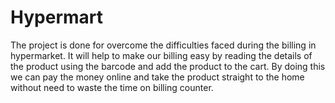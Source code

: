 # Hypermart

The project is done for overcome the difficulties faced during the billing in hypermarket. It will help to make our billing easy by reading the details of the product using the barcode and add the product to the cart. By doing this we can pay the money online and take the product straight to the home without need to waste the time on billing counter. 
